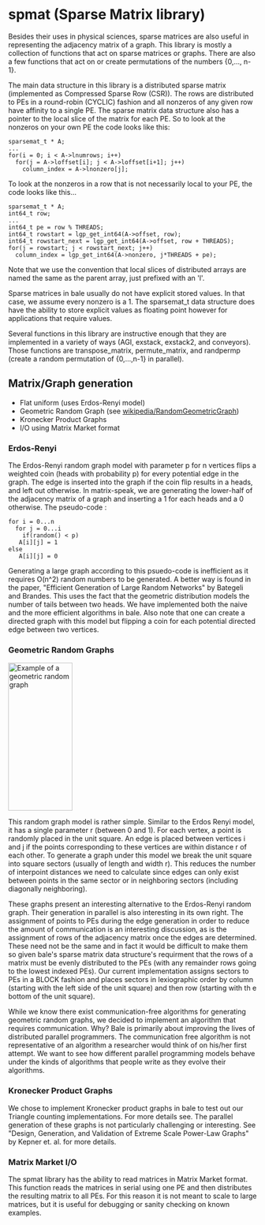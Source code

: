 # spmat (Sparse Matrix library)

Besides their uses in physical sciences, sparse matrices are also useful in representing the adjacency matrix of a graph. This library is mostly a collection of functions that act on sparse matrices or graphs. There are also a few functions that act on or create permutations of the numbers {0,..., n-1}.

The main data structure in this library is a distributed sparse matrix (implemented as Compressed Sparse Row (CSR)). The rows are distributed to PEs in a round-robin (CYCLIC) fashion and all nonzeros of any given row have affinity to a single PE. The sparse matrix data structure also has a
pointer to the local slice of the matrix for each PE. So to look at the nonzeros on your own PE the code looks like this:

    sparsemat_t * A;
    ...
    for(i = 0; i < A->lnumrows; i++)
      for(j = A->loffset[i]; j < A->loffset[i+1]; j++)
        column_index = A->lnonzero[j];

To look at the nonzeros in a row that is not necessarily local to your PE, the code looks like this...

    sparsemat_t * A;
    int64_t row;
    ...
    int64_t pe = row % THREADS;
    int64_t rowstart = lgp_get_int64(A->offset, row);
    int64_t rowstart_next = lgp_get_int64(A->offset, row + THREADS);
    for(j = rowstart; j < rowstart_next; j++)
      column_index = lgp_get_int64(A->nonzero, j*THREADS + pe);

Note that we use the convention that local slices of distributed
arrays are named the same as the parent array, just prefixed with an
'l'.

Sparse matrices in bale usually do not have explicit stored values. In
that case, we assume every nonzero is a 1. The sparsemat_t data
structure does have the ability to store explicit values as floating
point however for applications that require values. 

Several functions in this library are instructive enough that they are
implemented in a variety of ways (AGI, exstack, exstack2, and
conveyors). Those functions are transpose_matrix, permute_matrix, and
randpermp (create a random permutation of {0,...,n-1} in parallel).

## Matrix/Graph generation
* Flat uniform (uses Erdos-Renyi model)
* Geometric Random Graph (see [wikipedia/RandomGeometricGraph](https://en.wikipedia.org/wiki/Random_geometric_graph))
* Kronecker Product Graphs
* I/O using Matrix Market format

### Erdos-Renyi
The Erdos-Renyi random graph model with parameter p for
n vertices flips a weighted coin (heads with probability p) for every
potential edge in the graph. The edge is inserted into the graph if
the coin flip results in a heads, and left out otherwise. In
matrix-speak, we are generating the lower-half of the adjacency matrix
of a graph and inserting a 1 for each heads and a 0 otherwise. The
pseudo-code :

    for i = 0...n
      for j = 0...i
        if(random() < p)
       A[i][j] = 1
    else
       A[i][j] = 0

Generating a large graph according to this psuedo-code is inefficient
as it requires O(n^2) random numbers to be generated. A better way is
found in the paper, "Efficient Generation of Large Random Networks" by
Bategeli and Brandes. This uses the fact that the geometric
distribution models the number of tails between two heads. We have
implemented both the naive and the more efficient algorithms in
bale. Also note that one can create a directed graph with this model
but flipping a coin for each potential directed edge between two
vertices.

### Geometric Random Graphs

<img src="GeometricGraph.png" alt="Example of a geometric random graph" style="height: 300px; width:130px;"/>

This random graph model is rather simple. Similar to the Erdos Renyi
model, it has a single parameter r (between 0 and 1). For each vertex,
a point is randomly placed in the unit square. An edge is placed
between vertices i and j if the points corresponding to these vertices
are within distance r of each other. To generate a graph under this
model we break the unit square into square sectors (usually of length
and width r). This reduces the number of interpoint distances we need
to calculate since edges can only exist between points in the same
sector or in neighboring sectors (including diagonally neighboring).

These graphs present an interesting alternative to the Erdos-Renyi
random graph. Their generation in parallel is also interesting in its
own right. The assignment of points to PEs during the edge generation
in order to reduce the amount of communication is an interesting
discussion, as is the assignment of rows of the adjacency matrix once
the edges are determined. These need not be the same and in fact it
would be difficult to make them so given bale's sparse matrix data
structure's requirment that the rows of a matrix must be evenly
distributed to the PEs (with any remainder rows going to the lowest
indexed PEs). Our current implementation assigns sectors to PEs in a
BLOCK fashion and places sectors in lexiographic order by column
(starting with the left side of the unit square) and then row
(starting with th e bottom of the unit square).

While we know there exist communication-free algorithms for generating
geometric random graphs, we decided to implement an algorithm that
requires communication. Why? Bale is primarily about improving the
lives of distributed parallel programmers. The communication free
algorithm is not representative of an algorithm a researcher would
think of on his/her first attempt. We want to see how different
parallel programming models behave under the kinds of algorithms that
people write as they evolve their algorithms.

### Kronecker Product Graphs

We chose to implement Kronecker product graphs in bale to test out our Triangle counting implementations.
For more details see. The parallel generation of these graphs is not particularly challenging or interesting. See
"Design, Generation, and Validation of Extreme Scale Power-Law Graphs"
by Kepner et. al. for more details.

### Matrix Market I/O

The spmat library has the ability to read
matrices in Matrix Market format. This function reads the matrices in serial
using one PE and then distributes the resulting matrix to all PEs. For
this reason it is not meant to scale to large matrices, but it is
useful for debugging or sanity checking on known examples.
